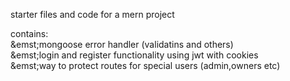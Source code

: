 starter files and code for a mern project

contains:<br/>
	&emst;mongoose error handler (validatins and others) <br/>
	&emst;login and register functionality using jwt with cookies <br/>
	&emst;way to protect routes for special users (admin,owners etc) <br/>
  

